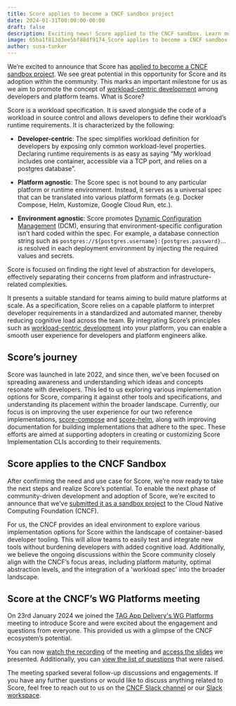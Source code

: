 ```yaml
---
title: Score applies to become a CNCF sandbox project
date: 2024-01-31T00:00:00-00:00
draft: false
description: Exciting news! Score applied to the CNCF sandbox. Learn more about our ambitions and plans to realize Score’s potential, and don’t miss our presentation at the CNCF WG Platforms meeting.
image: 65ba1f813d3ee5bf88df9174_Score applies to become a CNCF sandbox project-p-800.jpg
author: susa-tunker
---
```


We’re excited to announce that Score has [applied to become a CNCF sandbox project](https://github.com/cncf/sandbox/issues/79). We see great potential in this opportunity for Score and its adoption within the community. This marks an important milestone for us as we aim to promote the concept of [workload-centric development](https://score.dev/blog/workload-centric-over-infrastructure-centric-development) among developers and platform teams. 
What is Score?

Score is a workload specification. It is saved alongside the code of a workload in source control and allows developers to define their workload’s runtime requirements. It is characterized by the following:

* **Developer-centric**: The spec simplifies workload definition for developers by exposing only common workload-level properties. Declaring runtime requirements is as easy as saying “My workload includes one container, accessible via a TCP port, and relies on a postgres database”.

* **Platform agnostic**: The Score spec is not bound to any particular platform or runtime environment. Instead, it serves as a universal spec that can be translated into various platform formats (e.g. Docker Compose, Helm, Kustomize, Google Cloud Run, etc.).

* **Environment agnostic**: Score promotes [Dynamic Configuration Management](https://humanitec.com/blog/what-is-dynamic-configuration-management) (DCM), ensuring that environment-specific configuration isn’t hard coded within the spec. For example, a database connection string such as `postgres://${postgres.username}:{postgres.password}`... is resolved in each deployment environment by injecting the required values and secrets.

Score is focused on finding the right level of abstraction for developers, effectively separating their concerns from platform and infrastructure-related complexities.

It presents a suitable standard for teams aiming to build mature platforms at scale. As a specification, Score relies on a capable platform to interpret developer requirements in a standardized and automated manner, thereby reducing cognitive load across the team. By integrating Score’s principles such as [workload-centric development](https://score.dev/blog/workload-centric-over-infrastructure-centric-development) into your platform, you can enable a smooth user experience for developers and platform engineers alike.

## Score’s journey

Score was launched in late 2022, and since then, we’ve been focused on spreading awareness and understanding which ideas and concepts resonate with developers. This led to us exploring various implementation options for Score, comparing it against other tools and specifications, and understanding its placement within the broader landscape. Currently, our focus is on improving the user experience for our two reference implementations, [score-compose](https://github.com/score-spec/score-compose) and [score-helm](https://github.com/score-spec/score-helm), along with improving documentation for building implementations that adhere to the spec. These efforts are aimed at supporting adopters in creating or customizing Score Implementation CLIs according to their requirements. 

## Score applies to the CNCF Sandbox

After confirming the need and use case for Score, we’re now ready to take the next steps and realize Score’s potential. To enable the next phase of community-driven development and adoption of Score, we’re excited to announce that we’ve [submitted it as a sandbox project](https://github.com/cncf/sandbox/issues/79) to the Cloud Native Computing Foundation (CNCF).

For us, the CNCF provides an ideal environment to explore various implementation options for Score within the landscape of container-based developer tooling. This will allow teams to easily test and integrate new tools without burdening developers with added cognitive load. Additionally, we believe the ongoing discussions within the Score community closely align with the CNCF’s focus areas, including platform maturity, optimal abstraction levels, and the integration of a 'workload spec' into the broader landscape.

## Score at the CNCF’s WG Platforms meeting

On 23rd January 2024 we joined the [TAG App Delivery's WG Platforms](https://tag-app-delivery.cncf.io/about/wg-platforms/) meeting to introduce Score and were excited about the engagement and questions from everyone. This provided us with a glimpse of the CNCF ecosystem’s potential.

You can now [watch the recording](https://www.youtube.com/watch?v=P6otOxdOKDk&t=1260s) of the meeting and [access the slides](https://docs.google.com/presentation/d/1O8m2O1WAdUQU6-wcJiwBTiO24J6PBGob3Rqc31DOZEM/edit?usp=sharing) we presented. Additionally, you can [view the list of questions](https://docs.google.com/document/d/1UXJQFFYZOXaVNQVpD2wZcd5maYWIfrMvfeM1NbqOmVA/edit?usp=sharing) that were raised.

The meeting sparked several follow-up discussions and engagements. If you have any further questions or would like to discuss anything related to Score, feel free to reach out to us on the [CNCF Slack channel](https://cloud-native.slack.com/?redir=%2Fmessages%2FCHY2THYUU) or our [Slack workspace](https://join.slack.com/t/scorecommunity/shared_invite/zt-2a0x563j7-i1vZOK2Yg2o4TwCM1irIuA).